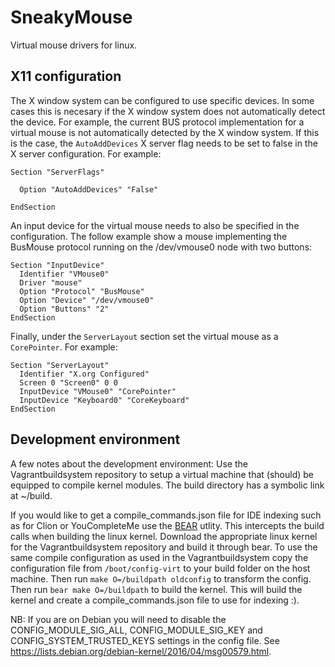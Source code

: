 # SneakyMouse

Virtual mouse drivers for linux.

## X11 configuration
The X window system can be configured to use specific devices. In some cases this is necesary if the X window system does not
automatically detect the device. For example, the current BUS protocol implementation for a virtual mouse is not automatically detected by the X window system. If this is the case, the `AutoAddDevices` X server flag needs to be set to false in the X server configuration. For example:

```
Section "ServerFlags"

  Option "AutoAddDevices" "False"
  
EndSection
```

An input device for the virtual mouse needs to also be specified in the configuration. The follow example show a mouse implementing the BusMouse protocol running on the /dev/vmouse0 node with two buttons:

```
Section "InputDevice"
  Identifier "VMouse0"
  Driver "mouse"
  Option "Protocol" "BusMouse"
  Option "Device" "/dev/vmouse0"
  Option "Buttons" "2"
EndSection
```

Finally, under the `ServerLayout` section set the virtual mouse as a `CorePointer`. For example:

```
Section "ServerLayout"
  Identifier "X.org Configured"
  Screen 0 "Screen0" 0 0
  InputDevice "VMouse0" "CorePointer"
  InputDevice "Keyboard0" "CoreKeyboard"
EndSection
```

## Development environment

A few notes about the development environment:
Use the Vagrantbuildsystem repository to setup a virtual machine that (should)
be equipped to compile kernel modules. The build directory has a symbolic link
at ~/build. 

If you would like to get a compile\_commands.json file for IDE indexing such as for Clion or YouCompleteMe use the [BEAR](https://github.com/rizsotto/Bear) utlity. This intercepts the build calls when building the linux kernel. Download the appropriate linux kernel for the Vagrantbuildsystem repository and build it 
through bear. To use the same compile configuration as used in the Vagrantbuildsystem copy the configuration file
from `/boot/config-virt` to your build folder on the host machine. Then run `make O=/buildpath oldconfig` to transform
the config. Then run `bear make O=/buildpath` to build the kernel. This will build the kernel and create a
compile_commands.json file to use for indexing :).

NB: If you are on Debian you will need to disable the CONFIG\_MODULE\_SIG\_ALL, CONFIG\_MODULE\_SIG\_KEY and CONFIG\_SYSTEM\_TRUSTED\_KEYS settings in the config file. See https://lists.debian.org/debian-kernel/2016/04/msg00579.html.
